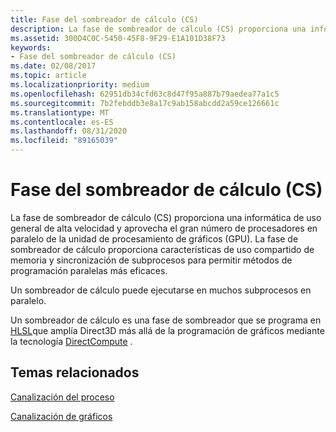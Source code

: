 ```yaml
---
title: Fase del sombreador de cálculo (CS)
description: La fase de sombreador de cálculo (CS) proporciona una informática de uso general de alta velocidad y aprovecha el gran número de procesadores en paralelo de la unidad de procesamiento de gráficos (GPU).
ms.assetid: 300D4C0C-5450-45F8-9F29-E1A101D38F73
keywords:
- Fase del sombreador de cálculo (CS)
ms.date: 02/08/2017
ms.topic: article
ms.localizationpriority: medium
ms.openlocfilehash: 62951db34cfd63c8d47f95a887b79aedea77a1c5
ms.sourcegitcommit: 7b2febddb3e8a17c9ab158abcdd2a59ce126661c
ms.translationtype: MT
ms.contentlocale: es-ES
ms.lasthandoff: 08/31/2020
ms.locfileid: "89165039"
---
```

# <a name="compute-shader-cs-stage"></a>Fase del sombreador de cálculo (CS)


La fase de sombreador de cálculo (CS) proporciona una informática de uso general de alta velocidad y aprovecha el gran número de procesadores en paralelo de la unidad de procesamiento de gráficos (GPU). La fase de sombreador de cálculo proporciona características de uso compartido de memoria y sincronización de subprocesos para permitir métodos de programación paralelas más eficaces.

Un sombreador de cálculo puede ejecutarse en muchos subprocesos en paralelo.

Un sombreador de cálculo es una fase de sombreador que se programa en [HLSL](/windows/desktop/direct3dhlsl/dx-graphics-hlsl)que amplía Direct3D más allá de la programación de gráficos mediante la tecnología [DirectCompute](https://blogs.msdn.com/b/chuckw/archive/2010/07/14/directcompute.aspx) .

## <a name="span-idrelated-topicsspanrelated-topics"></a><span id="related-topics"></span>Temas relacionados


[Canalización del proceso](compute-pipeline.md)

[Canalización de gráficos](graphics-pipeline.md)

 

 